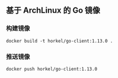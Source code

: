 ## 基于 ArchLinux 的 Go 镜像

### 构建镜像

```
docker build -t horkel/go-client:1.13.0 .
```

### 推送镜像

```
docker push horkel/go-client:1.13.0
```
